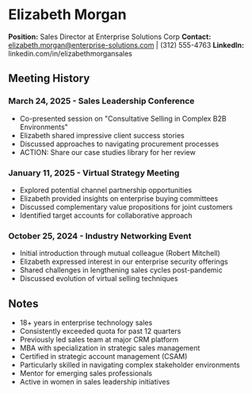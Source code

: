 # Elizabeth Morgan
**Position:** Sales Director at Enterprise Solutions Corp
**Contact:** elizabeth.morgan@enterprise-solutions.com | (312) 555-4763
**LinkedIn:** linkedin.com/in/elizabethmorgansales

## Meeting History

### March 24, 2025 - Sales Leadership Conference
* Co-presented session on "Consultative Selling in Complex B2B Environments"
* Elizabeth shared impressive client success stories
* Discussed approaches to navigating procurement processes
* ACTION: Share our case studies library for her review

### January 11, 2025 - Virtual Strategy Meeting
* Explored potential channel partnership opportunities
* Elizabeth provided insights on enterprise buying committees
* Discussed complementary value propositions for joint customers
* Identified target accounts for collaborative approach

### October 25, 2024 - Industry Networking Event
* Initial introduction through mutual colleague (Robert Mitchell)
* Elizabeth expressed interest in our enterprise security offerings
* Shared challenges in lengthening sales cycles post-pandemic
* Discussed evolution of virtual selling techniques

## Notes
* 18+ years in enterprise technology sales
* Consistently exceeded quota for past 12 quarters
* Previously led sales team at major CRM platform
* MBA with specialization in strategic sales management
* Certified in strategic account management (CSAM)
* Particularly skilled in navigating complex stakeholder environments
* Mentor for emerging sales professionals
* Active in women in sales leadership initiatives